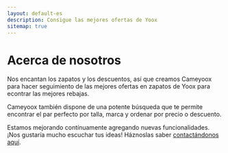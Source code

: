 ```yaml
---
layout: default-es
description: Consigue las mejores ofertas de Yoox
sitemap: true
---
```


<div class="text">
	<h1 class="center">Acerca de nosotros</h1>
	<p>
		Nos encantan los zapatos y los descuentos, así que creamos Cameyoox para hacer seguimiento de las mejores ofertas en zapatos de Yoox para econtrar las mejores rebajas.
	</p>
	<p>
		Cameyoox también dispone de una potente búsqueda que te permite encontrar el par perfecto por talla, marca y ordenar por precio o descuento.
	<p>
		Estamos mejorando contínuamente agregando nuevas funcionalidades. ¡Nos gustaría mucho escuchar tus ideas! Háznoslas saber 
		<a href="#">contactándonos aquí</a>. 
	</p>